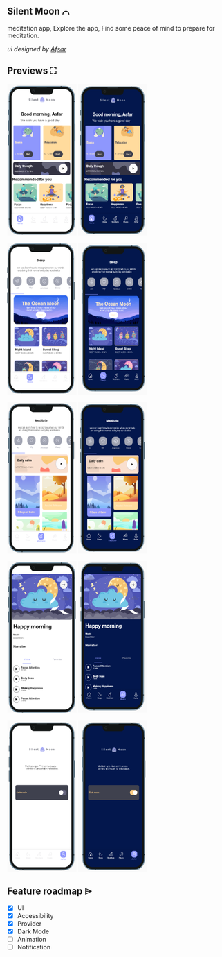 ## Silent Moon ⌒
meditation app, Explore the app, Find some peace of mind to prepare for meditation.

*ui designed by [Afsar](https://www.figma.com/community/file/882888114457713282)*

## Previews ⛶

<img src="preview/pv1.PNG" alt="screenshots"  height="350" width="160"> <img src="preview/pv6.PNG" alt="screenshots"  height="350" width="160"> 

<img src="preview/pv2.PNG" alt="screenshots"  height="350" width="160"> <img src="preview/pv7.PNG" alt="screenshots"  height="350" width="160"> 

<img src="preview/pv3.PNG" alt="screenshots"  height="350" width="160"> <img src="preview/pv8.PNG" alt="screenshots"  height="350" width="160"> 

<img src="preview/pv4.PNG" alt="screenshots"  height="350" width="160"> <img src="preview/pv9.PNG" alt="screenshots"  height="350" width="160"> 

<img src="preview/pv5.PNG" alt="screenshots"  height="350" width="160"> <img src="preview/pv10.PNG" alt="screenshots"  height="350" width="160"> 




## Feature roadmap ⌲
* [x] UI
* [x] Accessibility
* [x] Provider
* [x] Dark Mode
* [ ] Animation
* [ ] Notification
